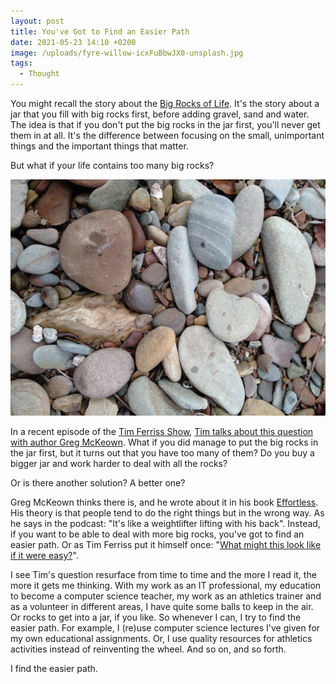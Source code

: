 ```yaml
---
layout: post
title: You've Got to Find an Easier Path
date: 2021-05-23 14:10 +0200
image: /uploads/fyre-willow-icxFuBbwJX0-unsplash.jpg
tags:
  - Thought
---
```


You might recall the story about the [Big Rocks of Life](http://www.appleseeds.org/big-rocks_covey.htm). It's the story about a jar that you fill with big rocks first, before adding gravel, sand and water. The idea is that if you don't put the big rocks in the jar first, you'll never get them in at all. It's the difference between focusing on the small, unimportant things and the important things that matter.

But what if your life contains too many big rocks?

![Pebbles](/uploads/fyre-willow-icxFuBbwJX0-unsplash.jpg)

In a recent episode of the [Tim Ferriss Show](https://tim.blog/podcast/), [Tim talks about this question with author Greg McKeown](https://tim.blog/2021/04/23/greg-mckeown-effortless/). What if you did manage to put the big rocks in the jar first, but it turns out that you have too many of them? Do you buy a bigger jar and work harder to deal with all the rocks?

Or is there another solution? A better one?

Greg McKeown thinks there is, and he wrote about it in his book [Effortless](https://gregmckeown.com/books/effortless/). His theory is that people tend to do the right things but in the wrong way. As he says in the podcast: "It's like a weightlifter lifting with his back". Instead, if you want to be able to deal with more big rocks, you've got to find an easier path. Or as Tim Ferriss put it himself once: "[What might this look like if it were easy?](https://twitter.com/tferriss/status/1009423889288581121)".

I see Tim's question resurface from time to time and the more I read it, the more it gets me thinking. With my work as an IT professional, my education to become a computer science teacher, my work as an athletics trainer and as a volunteer in different areas, I have quite some balls to keep in the air. Or rocks to get into a jar, if you like. So whenever I can, I try to find the easier path. For example, I (re)use computer science lectures I've given for my own educational assignments. Or, I use quality resources for athletics activities instead of reinventing the wheel. And so on, and so forth.

I find the easier path.
